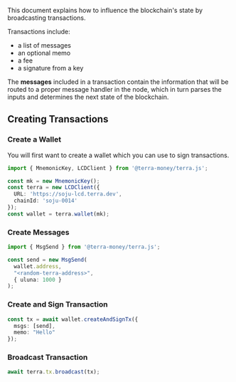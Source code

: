 This document explains how to influence the blockchain's state by broadcasting transactions.

Transactions include:

- a list of messages
- an optional memo
- a fee
- a signature from a key

The **messages** included in a transaction contain the information that will be routed to a proper message handler in the node, which in turn parses the inputs and determines the next state of the blockchain.

## Creating Transactions

### Create a Wallet

You will first want to create a wallet which you can use to sign transactions.

```ts
import { MnemonicKey, LCDClient } from '@terra-money/terra.js';

const mk = new MnemonicKey();
const terra = new LCDClient({
  URL: 'https://soju-lcd.terra.dev',
  chainId: 'soju-0014'
});
const wallet = terra.wallet(mk);
```

### Create Messages

```ts
import { MsgSend } from '@terra-money/terra.js';

const send = new MsgSend(
  wallet.address,
  "<random-terra-address>",
  { uluna: 1000 }
);
```

### Create and Sign Transaction

```ts
const tx = await wallet.createAndSignTx({
  msgs: [send],
  memo: "Hello"
});
```

### Broadcast Transaction

```ts
await terra.tx.broadcast(tx);
```